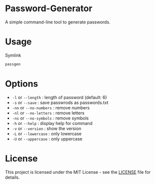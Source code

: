 # Password-Generator
A simple command-line tool to generate passwords.
# Usage
Symlink
```bash
passgen
```
# Options
* `-l` or `--length` : length of password (default: 6)
* `-s` or `--save` : save passwrods as passwords.txt
* `-nn` or `--no-numbers` : remove numbers
* `-nl` or `--no-letters` : remove letters
* `-ns` or `--no-symbols` : remove symbols
* `-h` or `--help` : display help for command
* `-v` or `--version` : show the version
* `-L` or `--lowercase` : only lowercase
* `-U` or `--uppercase` : only uppercase

# License
This project is licensed under the MIT License - see the [LICENSE](License.md) file for details.